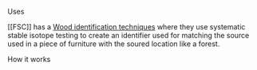
Uses

[[FSC]] has a [Wood identification techniques](https://connect.fsc.org/innovation-sustainability/wood-identification-techniques) where they use systematic stable isotope testing to create an identifier used for matching the source used in a piece of furniture with the soured location like a forest.

How it works
